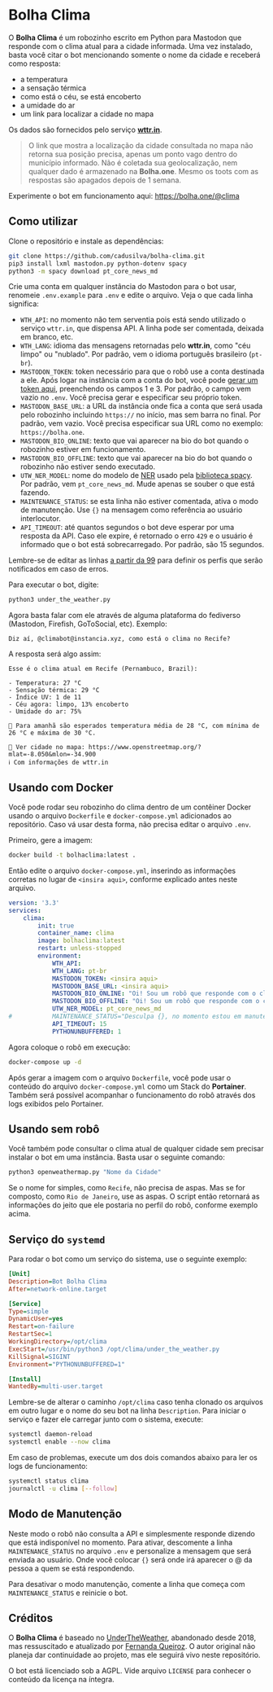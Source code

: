# Bolha Clima

O **Bolha Clima** é um robozinho escrito em Python para Mastodon que responde com o clima atual para a cidade informada. Uma vez instalado, basta você citar o bot mencionando somente o nome da cidade e receberá como resposta:

- a temperatura
- a sensação térmica
- como está o céu, se está encoberto
- a umidade do ar
- um link para localizar a cidade no mapa

Os dados são fornecidos pelo serviço [**wttr.in**](https://github.com/chubin/wttr.in/).

> O link que mostra a localização da cidade consultada no mapa não retorna sua posição precisa, apenas um ponto vago dentro do município informado. Não é coletada sua geolocalização, nem qualquer dado é armazenado na **Bolha.one**. Mesmo os toots com as respostas são apagados depois de 1 semana.

Experimente o bot em funcionamento aqui: https://bolha.one/@clima

## Como utilizar

Clone o repositório e instale as dependências:

``` bash
git clone https://github.com/cadusilva/bolha-clima.git
pip3 install lxml mastodon.py python-dotenv spacy
python3 -m spacy download pt_core_news_md
```

Crie uma conta em qualquer instância do Mastodon para o bot usar, renomeie `.env.example` para `.env` e edite o arquivo. Veja o que cada linha significa:

- `WTH_API`: no momento não tem serventia pois está sendo utilizado o serviço `wttr.in`, que dispensa API. A linha pode ser comentada, deixada em branco, etc.
- `WTH_LANG`: idioma das mensagens retornadas pelo **wttr.in**, como "céu limpo" ou "nublado". Por padrão, vem o idioma português brasileiro (`pt-br`).
- `MASTODON_TOKEN`: token necessário para que o robô use a conta destinada a ele. Após logar na instância com a conta do bot, você pode [gerar um token aqui](https://token.bolha.one/?scopes=read+write), preenchendo os campos 1 e 3. Por padrão, o campo vem vazio no `.env`. Você precisa gerar e especificar seu próprio token.
- `MASTODON_BASE_URL`: a URL da instância onde fica a conta que será usada pelo robozinho incluindo `https://` no início, mas sem barra no final. Por padrão, vem vazio. Você precisa especificar sua URL como no exemplo: `https://bolha.one`.
- `MASTODON_BIO_ONLINE`: texto que vai aparecer na bio do bot quando o robozinho estiver em funcionamento.
- `MASTODON_BIO_OFFLINE`: texto que vai aparecer na bio do bot quando o robozinho não estiver sendo executado.
- `UTW_NER_MODEL`: nome do modelo de [NER](https://wikiless.bolha.one/wiki/Named-entity_recognition) usado pela [biblioteca spacy](https://spacy.io/). Por padrão, vem `pt_core_news_md`. Mude apenas se souber o que está fazendo.
- `MAINTENANCE_STATUS`: se esta linha não estiver comentada, ativa o modo de manutenção. Use `{}` na mensagem como referência ao usuário interlocutor.
- `API_TIMEOUT`: até quantos segundos o bot deve esperar por uma resposta da API. Caso ele expire, é retornado o erro `429` e o usuário é informado que o bot está sobrecarregado. Por padrão, são 15 segundos.

Lembre-se de editar as linhas [a partir da 99](https://github.com/cadusilva/bolha-clima/blob/f1554702554bb9ab922727beaa6cbc5ab1bd7422/under_the_weather.py#L99-L119) para definir os perfis que serão notificados em caso de erros.

Para executar o bot, digite:

``` python
python3 under_the_weather.py
```

Agora basta falar com ele através de alguma plataforma do fediverso (Mastodon, Firefish, GoToSocial, etc). Exemplo:

```
Diz aí, @climabot@instancia.xyz, como está o clima no Recife?
```

A resposta será algo assim:

```
Esse é o clima atual em Recife (Pernambuco, Brazil):

- Temperatura: 27 °C
- Sensação térmica: 29 °C
- Índice UV: 1 de 11
- Céu agora: limpo, 13% encoberto
- Umidade do ar: 75%

📆 Para amanhã são esperados temperatura média de 28 °C, com mínima de 26 °C e máxima de 30 °C.

📍 Ver cidade no mapa: https://www.openstreetmap.org/?mlat=-8.050&mlon=-34.900
ℹ️ Com informações de wttr.in
```

## Usando com Docker

Você pode rodar seu robozinho do clima dentro de um contêiner Docker usando o arquivo `Dockerfile` e `docker-compose.yml` adicionados ao repositório. Caso vá usar desta forma, não precisa editar o arquivo `.env`.

Primeiro, gere a imagem:

``` bash
docker build -t bolhaclima:latest .
```

Então edite o arquivo `docker-compose.yml`, inserindo as informações corretas no lugar de `<insira aqui>`, conforme explicado antes neste arquivo.

``` yaml
version: '3.3'
services:
    clima:
        init: true
        container_name: clima
        image: bolhaclima:latest
        restart: unless-stopped
        environment:
            WTH_API:
            WTH_LANG: pt-br
            MASTODON_TOKEN: <insira aqui>
            MASTODON_BASE_URL: <insira aqui>
            MASTODON_BIO_ONLINE: "Oi! Sou um robô que responde com o clima da cidade que você me perguntar. Basta me citar em uma mensagem contendo o nome do município desejado.\n\nExemplo: como está o clima em Recife?\nCaso a resposta mencione a cidade errada, informa o país: Recife, BR\n\n🟢 Status: estou aqui"
            MASTODON_BIO_OFFLINE: "Oi! Sou um robô que responde com o clima da cidade que você me perguntar. Basta me citar em uma mensagem contendo o nome do município desejado.\n\nExemplo: como está o clima em Recife?\nCaso a resposta mencione a cidade errada, informa o país: Recife, BR\n\n🔴 Status: volto já"
            UTW_NER_MODEL: pt_core_news_md
#           MAINTENANCE_STATUS="Desculpa {}, no momento estou em manutenção, mas logo retornarei!"
            API_TIMEOUT: 15
            PYTHONUNBUFFERED: 1
```

Agora coloque o robô em execução:

``` bash
docker-compose up -d
```

Após gerar a imagem com o arquivo `Dockerfile`, você pode usar o conteúdo do arquivo `docker-compose.yml` como um Stack do **Portainer**. Também será possível acompanhar o funcionamento do robô através dos logs exibidos pelo Portainer.

## Usando sem robô

Você também pode consultar o clima atual de qualquer cidade sem precisar instalar o bot em uma instância. Basta usar o seguinte comando:

``` python
python3 openweathermap.py "Nome da Cidade"
```

Se o nome for simples, como `Recife`, não precisa de aspas. Mas se for composto, como `Rio de Janeiro`, use as aspas. O script então retornará as informações do jeito que ele postaria no perfil do robô, conforme exemplo acima.

## Serviço do `systemd`

Para rodar o bot como um serviço do sistema, use o seguinte exemplo:

``` ini
[Unit]
Description=Bot Bolha Clima
After=network-online.target

[Service]
Type=simple
DynamicUser=yes
Restart=on-failure
RestartSec=1 
WorkingDirectory=/opt/clima
ExecStart=/usr/bin/python3 /opt/clima/under_the_weather.py
KillSignal=SIGINT
Environment="PYTHONUNBUFFERED=1"

[Install]
WantedBy=multi-user.target
```

Lembre-se de alterar o caminho `/opt/clima` caso tenha clonado os arquivos em outro lugar e o nome do seu bot na linha `Description`. Para iniciar o serviço e fazer ele carregar junto com o sistema, execute:

``` bash
systemctl daemon-reload
systemctl enable --now clima
```

Em caso de problemas, execute um dos dois comandos abaixo para ler os logs de funcionamento:

``` bash
systemctl status clima
journalctl -u clima [--follow]
```

## Modo de Manutenção

Neste modo o robô não consulta a API e simplesmente responde dizendo que está indisponível no momento. Para ativar, descomente a linha `MAINTENANCE_STATUS` no arquivo `.env` e personalize a mensagem que será enviada ao usuário. Onde você colocar `{}` será onde irá aparecer o @ da pessoa a quem se está respondendo.

Para desativar o modo manutenção, comente a linha que começa com `MAINTENANCE_STATUS` e reinicie o bot.

## Créditos

O **Bolha Clima** é baseado no [UnderTheWeather](https://github.com/ninedotnine/under_the_weather), abandonado desde 2018, mas ressuscitado e atualizado por [Fernanda Queiroz](https://github.com/nandavereda/under_the_weather). O autor original não planeja dar continuidade ao projeto, mas ele seguirá vivo neste repositório.

O bot está licenciado sob a AGPL. Vide arquivo `LICENSE` para conhecer o conteúdo da licença na íntegra.